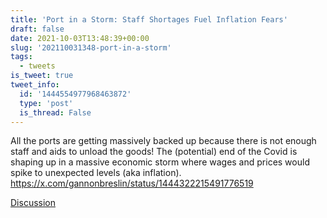 ```yaml
---
title: 'Port in a Storm: Staff Shortages Fuel Inflation Fears'
draft: false
date: 2021-10-03T13:48:39+00:00
slug: '202110031348-port-in-a-storm'
tags:
  - tweets
is_tweet: true
tweet_info:
  id: '1444554977968463872'
  type: 'post'
  is_thread: False
---
```




All the ports are getting massively backed up because there is not enough staff and aids to unload the goods! The (potential) end of the Covid is shaping up in a massive economic storm where wages and prices would spike to unexpected levels (aka inflation). <https://x.com/gannonbreslin/status/1444322215491776519>

[Discussion](https://x.com/sytelus/status/1444554977968463872)
